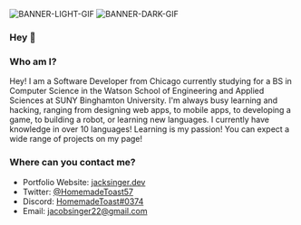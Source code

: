 ![BANNER-LIGHT-GIF](https://user-images.githubusercontent.com/54961512/175797135-edd8c933-2153-47cf-a6a8-840af7952cef.gif#gh-light-mode-only)
![BANNER-DARK-GIF](https://user-images.githubusercontent.com/54961512/175797141-f6a6cf38-898f-4cea-947b-a74063509834.gif#gh-dark-mode-only)
### Hey 👋

### Who am I?
Hey! I am a Software Developer from Chicago currently studying for a BS in Computer Science in the Watson School of Engineering and Applied Sciences at SUNY Binghamton University. I'm always busy learning and hacking, ranging from designing web apps, to mobile apps, to developing a game, to building a robot, or learning new languages. I currently have knowledge in over 10 languages! Learning is my passion! You can expect a wide range of projects on my page!

### Where can you contact me?
+ Portfolio Website: [jacksinger.dev](https://jacksinger.dev)
+ Twitter: [@HomemadeToast57](https://twitter.com/homemadetoast57)
+ Discord: [HomemadeToast#0374](https://discord.com/users/HomemadeToast#0374)
+ Email: [jacobsinger22@gmail.com](mailto:jacobsinger22@gmail.com)
